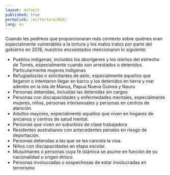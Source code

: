 ```yaml
---
layout: default
published: true
permalink: /es/torture/AUS/
lang: es
---
```


Cuando les pedimos que proporcionaran más contexto sobre quiénes eran especialmente vulnerables a la tortura y los malos tratos por parte del gobierno en 2018, nuestros encuestados mencionaron lo siguiente:
- Pueblos indígenas, incluidos los aborígenes y los isleños del estrecho de Torres, especialmente cuando son arrestados o detenidos. Particularmente mujeres indígenas
- Refugiados/as o solicitantes de asilo, especialmente aquellos que llegaron o intentaron llegar en barco y los detenidos en tierra y mar adentro en la isla de Manus, Papua Nueva Guinea y Nauru
- Personas detenidas, incluidas las detenidas sin cargos
- Personas con discapacidades y enfermedades mentales, especialmente mujeres, niños, personas intersexuales y personas en centros de atención.
- Adultos mayores, especialmente aquellos que viven en hogares de ancianos y centros de salud mental.
- Personas que viven en suburbios de clase trabajadora
- Residentes australianos con antecedentes penales en riesgo de deportación.
- Personas detenidas a las que se les cancela la visa.
- Niños con discapacidades en etapa escolar.
- Musulmanes o personas cuya fe islámica se asume en función de su nacionalidad u origen étnico.
- Personas involucradas o sospechosas de estar involucradas en terrorismo

